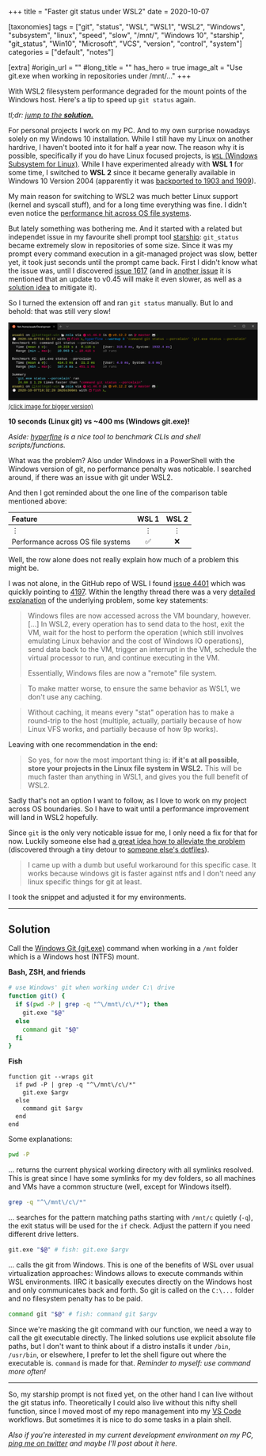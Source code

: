 +++
title = "Faster git status under WSL2"
date = 2020-10-07

[taxonomies]
tags = ["git", "status", "WSL", "WSL1", "WSL2", "Windows", "subsystem", "linux", "speed", "slow", "/mnt/", "Windows 10", "starship", "git_status", "Win10", "Microsoft", "VCS", "version", "control", "system"]
categories = ["default", "notes"]

[extra]
#origin_url = ""
#long_title = ""
has_hero = true
image_alt = "Use git.exe when working in repositories under /mnt/…"
+++

With WSL2 filesystem performance degraded for the mount points of the Windows host. Here's a tip to speed up `git status` again.

<!-- more -->

_tl;dr: [jump to the **solution.**](#solution)_

For personal projects I work on my PC. And to my own surprise nowadays solely on my Windows 10 installation. While I still have my Linux on another hardrive, I haven't booted into it for half a year now. The reason why it is possible, specifically if you do have Linux focused projects, is [`WSL` (Windows Subsystem for Linux)][wsl]. While I have experimented already with **WSL 1** for some time, I switched to **WSL 2** since it became generally available in Windows 10 Version 2004 (apparently it was [backported to 1903 and 1909][wsl2back]).

My main reason for switching to WSL2 was much better Linux support (kernel and syscall stuff), and for a long time everything was fine. I didn't even notice the [performance hit across OS file systems][wslcomp].

But lately something was bothering me. And it started with a related but independet issue in my favourite shell prompt tool [starship][starship]: `git_status` became extremely slow in repositories of some size. Since it was my prompt every command execution in a git-managed project was slow, better yet, it took just seconds until the prompt came back. First I didn't know what the issue was, until I discovered [issue 1617][starship-1617] (and in [another issue][starship-1470] it is mentioned that an update to v0.45 will make it even slower, as well as a [solution idea][starship-1446] to mitigate it).

So I turned the extension off and ran `git status` manually. But lo and behold: that was still very slow!

[![hyperfine benchmark of git status, Linux vs Windows](./hyperfine-benchmark.png)<br><small>(click image for bigger version)</small>](./hyperfine-benchmark.png "hyperfine benchmark of git status, Linux vs Windows")

**10 seconds (Linux git) vs ~400 ms (Windows git.exe)!**

_Aside: [hyperfine][hyperfine] is a nice tool to benchmark CLIs and shell scripts/functions._

What was the problem? Also under Windows in a PowerShell with the Windows version of git, no performance penalty was noticable. I searched around, if there was an issue with git under WSL2.

And then I got reminded about the one line of the comparison table mentioned above:

| Feature | WSL 1 | WSL 2 |
| :--- | :---: | :---: |
| ⋮ | ⋮ | ⋮ |
| Performance across OS file systems | ✅ | ❌ |

Well, the row alone does not really explain how much of a problem this might be.

I was not alone, in the GitHub repo of WSL I found [issue 4401][wsl-4401] which was quickly pointing to [4197][wsl-4197]. Within the lengthy thread there was a very [detailed explanation][wsl-4197-explainer] of the underlying problem, some key statements:

> Windows files are now accessed across the VM boundary, however. […] In WSL2, every operation has to send data to the host, exit the VM, wait for the host to perform the operation (which still involves emulating Linux behavior and the cost of Windows IO operations), send data back to the VM, trigger an interrupt in the VM, schedule the virtual processor to run, and continue executing in the VM.
>
> Essentially, Windows files are now a "remote" file system.

> To make matter worse, to ensure the same behavior as WSL1, we don't use any caching.

> Without caching, it means every "stat" operation has to make a round-trip to the host (multiple, actually, partially because of how Linux VFS works, and partially because of how 9p works).

Leaving with one recommendation in the end:

> So yes, for now the most important thing is: **if it's at all possible, store your projects in the Linux file system in WSL2.** This will be much faster than anything in WSL1, and gives you the full benefit of WSL2.

Sadly that's not an option I want to follow, as I love to work on my project across OS boundaries. So I have to wait until a performance improvement will land in WSL2 hopefully.

Since `git` is the only very noticable issue for me, I only need a fix for that for now. Luckily someone else had [a great idea how to alleviate the problem][wsl-4401-shfunc] (discovered through a tiny detour to [someone else's dotfiles][shfunc]).

> I came up with a dumb but useful workaround for this specific case. It works because windows git is faster against ntfs and I don't need any linux specific things for git at least.

I took the snippet and adjusted it for my environments.

-----

## Solution

Call the [Windows Git (git.exe)][wingit] command when working in a `/mnt` folder which is a Windows host (NTFS) mount.

**Bash, ZSH, and friends**

```bash
# use Windows' git when working under C:\ drive
function git() {
  if $(pwd -P | grep -q "^\/mnt\/c\/*"); then
    git.exe "$@"
  else
    command git "$@"
  fi
}
```

**Fish**

```fish
function git --wraps git
  if pwd -P | grep -q "^\/mnt\/c\/*"
    git.exe $argv
  else
    command git $argv
  end
end
```

Some explanations:

```bash
pwd -P
```

… returns the current physical working directory with all symlinks resolved. This is great since I have some symlinks for my dev folders, so all machines and VMs have a common structure (well, except for Windows itself).

```bash
grep -q "^\/mnt\/c\/*"
```

… searches for the pattern matching paths starting with `/mnt/c` quietly (`-q`), the exit status will be used for the `if` check. Adjust the pattern if you need different drive letters.

```bash
git.exe "$@" # fish: git.exe $argv
```

… calls the git from Windows. This is one of the benefits of WSL over usual virtualization approaches: Windows allows to execute commands within WSL environments. IIRC it basically executes directly on the Windows host and only communicates back and forth. So git is called on the `C:\...` folder and no filesystem penalty has to be paid.

```bash
command git "$@" # fish: command git $argv
```

Since we're masking the git command with our function, we need a way to call the git executable directly. The linked solutions use explicit absolute file paths, but I don't want to think about if a distro installs it under `/bin`, `/usr/bin`, or elsewhere, I prefer to let the shell figure out where the executable is. `command` is made for that. _Reminder to myself: use command more often!_

-----

So, my starship prompt is not fixed yet, on the other hand I can live without the git status info. Theoretically I could also live without this nifty shell function, since I moved most of my repo management into my [VS Code][vscode] workflows. But sometimes it is nice to do some tasks in a plain shell.

_Also if you're interested in my current development environment on my PC, [ping me on twitter][twitter] and maybe I'll post about it here._

[wsl]: https://docs.microsoft.com/en-us/windows/wsl/
[wsl2back]: https://devblogs.microsoft.com/commandline/wsl-2-support-is-coming-to-windows-10-versions-1903-and-1909/
[wslcomp]: https://docs.microsoft.com/en-us/windows/wsl/compare-versions
[starship]: https://starship.rs/
[starship-1617]: https://github.com/starship/starship/issues/1617 "Starship takes over 50 seconds to load with some git repos"
[starship-1470]: https://github.com/starship/starship/issues/1470 "On v0.45.0 the git_status module is about twice as slow as on v0.44.0"
[starship-1446]: https://github.com/starship/starship/issues/1446 "Replace the use of git2 with calls to the Git CLI"
[hyperfine]: https://github.com/sharkdp/hyperfine
[wsl-4401]: https://github.com/microsoft/WSL/issues/4401 "git status is slow in WSL2"
[wsl-4401-shfunc]: https://github.com/microsoft/WSL/issues/4401#issuecomment-670080585
[wsl-4197]: https://github.com/microsoft/WSL/issues/4197 "[wsl2] filesystem performance is much slower than wsl1 in /mnt"
[wsl-4197-explainer]: https://github.com/microsoft/WSL/issues/4197#issuecomment-604592340
[shfunc]: https://github.com/rajyan/dotfiles/commit/43ec3e33db053d9dd82efa5ed0fcccdb776c5380
[wingit]: https://git-scm.com/download/win
[vscode]: https://code.visualstudio.com/ "Visual Studio Code"
[twitter]: https://twitter.com/asaaki
